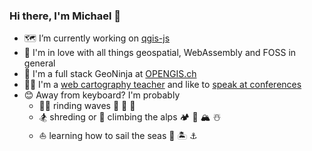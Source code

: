 ### Hi there, I'm Michael 👋

- 🗺️ I’m currently working on [qgis-js](https://github.com/qgis/qgis-js)
- 🥰 I'm in love with all things geospatial, WebAssembly and FOSS in general
- 🥷 I'm a full stack GeoNinja at [OPENGIS.ch](https://github.com/opengisch)
- 👨‍🏫 I'm a [web cartography teacher](https://github.com/boardend/teaching) and like to [speak at conferences](https://github.com/boardend/talks)
- 😊 Away from keyboard? I'm probably
  - 🏄‍♂️ rinding waves 🌴 🌊 🤙
  - 🏂 shreding or 🧗 climbing the alps 🏕️ 🐐 🏔️ ☃️
  - ⛵ learning how to sail the seas 🧭 🏝️ ⚓
